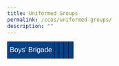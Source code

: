 ```yaml
---
title: Uniformed Groups
permalink: /ccas/uniformed-groups/
description: ""
---
```

<style type="text/css">
.tg  {border-collapse:collapse;border-spacing:0;margin:0px auto;}
.tg td{border-color:black;border-style:solid;border-width:1px;font-family:Arial, sans-serif;font-size:14px;
  overflow:hidden;padding:10px 5px;word-break:normal;}
.tg th{border-color:black;border-style:solid;border-width:1px;font-family:Arial, sans-serif;font-size:14px;
  font-weight:normal;overflow:hidden;padding:10px 5px;word-break:normal;}
.tg .tg-fj82{background-color:#034289;color:#ffffff;font-size:16px;text-align:center;vertical-align:middle}
</style>
<table class="tg">
<tbody>
  <tr>
		<td class="tg-fj82"><a href="#1"><span style="color:#FFF;background-color:#034289">Boys' Brigade</span></a></td>
    <td class="tg-fj82"></td>
    <td class="tg-fj82"></td>
    <td class="tg-fj82"></td>
    <td class="tg-fj82"></td>
  </tr>
</tbody>
</table>












			
			
